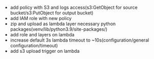 - add policy with S3 and logs access(s3:GetObject for source bucket/s3:PutObject for output bucket)
- add IAM role with new policy
- zip and upload as lambda layer necessary python packages(venv/lib/python3.9/site-packages/)
- add role and layers on lambda
- increase default 3s lambda timeout to ~10s(configuration/general configuration/timeout)
- add s3 upload trigger on lambda